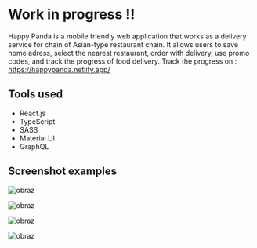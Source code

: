 # Work in progress ‼

Happy Panda is a mobile friendly web application that works as a delivery service for chain of Asian-type restaurant chain.
It allows users to save home adress, select the nearest restaurant, order with delivery, use promo codes, and track the progress of food delivery.
Track the progress on : https://happypanda.netlify.app/

 ## Tools used
 
 * React.js
 * TypeScript
 * SASS
 * Material UI
 * GraphQL

## Screenshot examples

![obraz](https://user-images.githubusercontent.com/59234543/228864792-610b20f5-372b-485c-8ec3-da342fc050a0.png)

![obraz](https://user-images.githubusercontent.com/59234543/228865078-a6204a60-4a54-4814-adcb-4677ccdf460b.png)

![obraz](https://user-images.githubusercontent.com/59234543/228865319-2951562b-8e1e-4d99-97ff-e1c11ba11e23.png)

![obraz](https://user-images.githubusercontent.com/59234543/228865465-e7bc8f36-7533-44fe-a240-683ec3c81d16.png)
